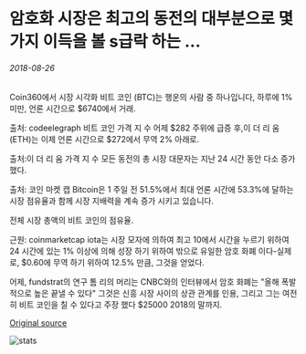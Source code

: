 # 암호화 시장은 최고의 동전의 대부분으로 몇 가지 이득을 볼 s급락 하는 ...

###### 2018-08-26

Coin360에서 시장 시각화 비트 코인 (BTC)는 행운의 사람 중 하나입니다, 하루에 1% 미만, 언론 시간으로 $6740에서 거래.

출처: codeelegraph 비트 코인 가격 지 수 어제 $282 주위에 급증 후,이 더 리 움 (ETH)는 이제 언론 시간으로 $272에서 무역 2% 아래로.

출처:이 더 리 움 가격 지 수 모든 동전의 총 시장 대문자는 지난 24 시간 동안 다소 증가 했다.

출처: 코인 마켓 캡 Bitcoin은 1 주일 전 51.5%에서 최대 언론 시간에 53.3%에 달하는 시장 점유율과 함께 시장 지배력을 계속 증가 시키고 있습니다.

전체 시장 총액의 비트 코인의 점유율.

근원: coinmarketcap iota는 시장 모자에 의하여 최고 10에서 시간을 누르기 위하여 24 시간에 있는 1% 이상에 의해 성장 하기 위하여 밖으로 유일한 암호 화폐 이다-실제로, $0.60에 무역 하기 위하여 12.5% 만큼, 그것을 얻었다.

어제, fundstrat의 연구 톰 리의 머리는 CNBC와의 인터뷰에서 암호 화폐는 "올해 폭발적으로 높은 끝낼 수 있다" 그것은 신흥 시장 사이의 상관 관계를 인용, 그리고 그는 여전히 비트 코인을 칠 수 있다고 주장 했다 $25000 2018의 말까지.

[Original source](https://cointelegraph.com/news/crypto-markets-see-few-gains-as-most-of-top-coins-are-slumping)

![stats](https://c.statcounter.com/11760860/0/a89fa40b/1/ "stats")